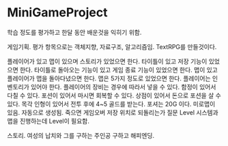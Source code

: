 # MiniGameProject
 학습 정도를 평가하고 한달 동안 배운것을 익히기 위함.

 게임기획.
 평가 항목으로는 객체지향, 자료구조, 알고리즘임.
 TextRPG를 만들것이다.

플레이어가 있고 맵이 있으며 스토리가 있었으면 한다.
타이틀이 있고 저장 기능이 있었으면 한다.
타이틀로 돌아오는 기능이 있고 게임 종료 기능이 있었으면 한다.
맵이 있고 플레이어가 맵을 돌아다녔으면 한다.
맵은 5가지 정도로 있었으면 한다.
플레이어는 인벤토리가 있어야 한다.
플레이어의 장비는 경우에 따라서 넣을 수 있다.
함정이 있어서 다칠 수 있다.
포션이 있어서 마시면 회복할 수 있다.
상점이 있어서 돈으로 포션을 살 수 있다.
목각 인형이 있어서 전투 후에 4~5 골드를 받는다.
포셔는 20G 이다.
미로맵이 있음. 자동으로 생성됨.
죽으면 게임오버
저장 위치로 되돌리는가 질문
Level 시스템과 맵을 진행하는데 Level이 필요함.

스토리.
여성의 납치와 그를 구하는 주인공 구하고 해피엔딩. 